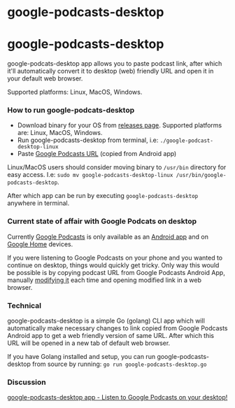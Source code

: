# google-podcasts-desktop

# google-podcasts-desktop

google-podcats-desktop app allows you to paste podcast link, after which it'll automatically convert it to desktop (web) friendly URL and open it in your default web browser. 

Supported platforms: Linux, MacOS, Windows.

### How to run google-podcats-desktop

* Download binary for your OS from [releases page](https://github.com/AdnanHodzic/google-podcasts-web-url/releases). Supported platforms are: Linux, MacOS, Windows.
* Run google-podcasts-desktop from terminal, i.e: 
`./google-podcast-desktop-linux`
* Paste [Google Podcasts URL](https://www.google.com/podcasts?feed=aHR0cDovL2pvZXJvZ2FuZXhwLmpvZXJvZ2FuLmxpYnN5bnByby5jb20vcnNz&episode=N2U0ZTEzZDUyZjE4NDNlYzkxNDhkZDhhZTgzYTI0ODY) (copied from Android app)

Linux/MacOS users should consider moving binary to `/usr/bin` directory for easy access. 
I.e: `sudo mv google-podcasts-desktop-linux /usr/bin/google-podcasts-desktop`.

After which app can be run by executing `google-podcasts-desktop` anywhere in terminal.

### Current state of affair with Google Podcats on desktop

Currently [Google Podcasts](https://podcasts.google.com/about) is only available as an [Android app](https://play.google.com/store/apps/details?id=com.google.android.apps.podcasts) and on [Google Home](https://store.google.com/gb/product/google_home) devices.

If you were listening to Google Podcasts on your phone and you wanted to continue on desktop, things would quickly get tricky. Only way this would be possible is by copying podcast URL from Google Podcasts Android App, manually [modifying it](https://9to5google.com/2019/03/20/google-podcasts-desktop-web-app/) each time and opening modified link in a web browser.  

### Technical

google-podcasts-desktop is a simple Go (golang) CLI app which will automatically make necessary changes to link copied from Google Podcasts Android app to get a web friendly version of same URL. After which this URL will be opened in a new tab of default web browser.

If you have Golang installed and setup, you can run google-podcasts-desktop from source by running:
`go run google-podcasts-desktop.go`

### Discussion

[google-podcasts-desktop app - Listen to Google Podcasts on your desktop!](https://foolcontrol.org/?p=3095)
